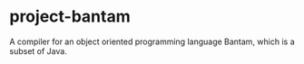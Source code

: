# project-bantam
A compiler for an object oriented programming language Bantam, which is a subset of Java.
